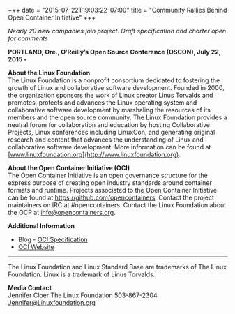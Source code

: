 +++
date = "2015-07-22T19:03:22-07:00"
title = "Community Rallies Behind Open Container Initiative"
+++

*Nearly 20 new companies join project. Draft specification and charter open for comments*

**PORTLAND, Ore., O’Reilly’s Open Source Conference (OSCON), July 22, 2015 -**


**About the Linux Foundation**  
The Linux Foundation is a nonprofit consortium dedicated to fostering the growth of Linux and collaborative software development. Founded in 2000, the organization sponsors the work of Linux creator Linus Torvalds and promotes, protects and advances the Linux operating system and collaborative software development by marshaling the resources of its members and the open source community. The Linux Foundation provides a neutral forum for collaboration and education by hosting Collaborative Projects, Linux conferences including LinuxCon, and generating original research and content that advances the understanding of Linux and collaborative software development. More information can be found at [www.linuxfoundation.org](http://www.linuxfoundation.org).

**About the Open Container Initiative (OCI)**  
The Open Container Initiative is an open governance structure for the express purpose of creating open industry standards around container formats and runtime. Projects associated to the Open Container Initiative can be found at https://github.com/opencontainers. Contact the project maintainers on IRC at #opencontainers. Contact the Linux Foundation about the OCP at [info@opencontainers.org](mailto:info@opencontainers.org).

**Additional Information**

*	Blog - [OCI Specification](http://blog.docker.com/2015/06/runc/)
*	[OCI Website](http://www.opencontainers.org)

---

The Linux Foundation and Linux Standard Base are trademarks of The Linux Foundation. Linux is a trademark of Linus Torvalds.

**Media Contact**  
Jennifer Cloer
The Linux Foundation
503-867-2304
[Jennifer@Linuxfoundation.org](mailto:Jennifer@Linuxfoundation.org)
